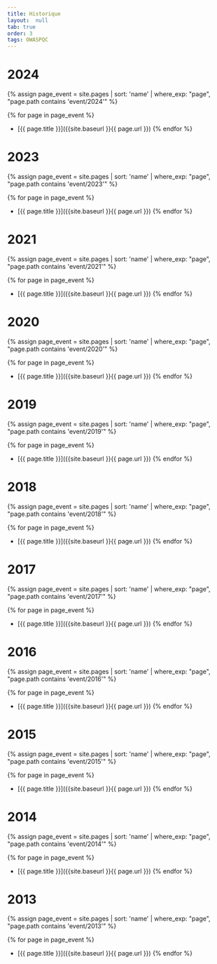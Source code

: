 ```yaml
---
title: Historique
layout:  null
tab: true
order: 3
tags: OWASPQC
---
```


# 2024

{% assign page_event = site.pages | sort: 'name' | where_exp: "page", "page.path contains 'event/2024'" %}

{% for page in page_event %}
* [{{ page.title }}]({{site.baseurl }}{{ page.url }})
{% endfor %}

# 2023

{% assign page_event = site.pages | sort: 'name' | where_exp: "page", "page.path contains 'event/2023'" %}

{% for page in page_event %}
* [{{ page.title }}]({{site.baseurl }}{{ page.url }})
{% endfor %}

# 2021

{% assign page_event = site.pages | sort: 'name' | where_exp: "page", "page.path contains 'event/2021'" %}

{% for page in page_event %}
* [{{ page.title }}]({{site.baseurl }}{{ page.url }})
{% endfor %}

# 2020

{% assign page_event = site.pages | sort: 'name' | where_exp: "page", "page.path contains 'event/2020'" %}

{% for page in page_event %}
* [{{ page.title }}]({{site.baseurl }}{{ page.url }})
{% endfor %}

# 2019

{% assign page_event = site.pages | sort: 'name' | where_exp: "page", "page.path contains 'event/2019'" %}

{% for page in page_event %}
* [{{ page.title }}]({{site.baseurl }}{{ page.url }})
{% endfor %}

# 2018

{% assign page_event = site.pages | sort: 'name' | where_exp: "page", "page.path contains 'event/2018'" %}

{% for page in page_event %}
* [{{ page.title }}]({{site.baseurl }}{{ page.url }})
{% endfor %}


# 2017

{% assign page_event = site.pages | sort: 'name' | where_exp: "page", "page.path contains 'event/2017'" %}

{% for page in page_event %}
* [{{ page.title }}]({{site.baseurl }}{{ page.url }})
{% endfor %}

# 2016

{% assign page_event = site.pages | sort: 'name' | where_exp: "page", "page.path contains 'event/2016'" %}

{% for page in page_event %}
* [{{ page.title }}]({{site.baseurl }}{{ page.url }})
{% endfor %}

# 2015

{% assign page_event = site.pages | sort: 'name' | where_exp: "page", "page.path contains 'event/2015'" %}

{% for page in page_event %}
* [{{ page.title }}]({{site.baseurl }}{{ page.url }})
{% endfor %}

# 2014

{% assign page_event = site.pages | sort: 'name' | where_exp: "page", "page.path contains 'event/2014'" %}

{% for page in page_event %}
* [{{ page.title }}]({{site.baseurl }}{{ page.url }})
{% endfor %}

# 2013

{% assign page_event = site.pages | sort: 'name' | where_exp: "page", "page.path contains 'event/2013'" %}

{% for page in page_event %}
* [{{ page.title }}]({{site.baseurl }}{{ page.url }})
{% endfor %}
